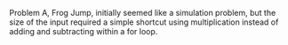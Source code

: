 Problem A, Frog Jump, initially seemed like a simulation problem, but the size of the input required a simple shortcut using multiplication instead of adding and subtracting within a for loop.
